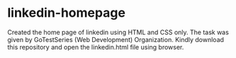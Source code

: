 # linkedin-homepage
Created the home page of linkedin using HTML and CSS only.
The task was given by GoTestSeries (Web Development) Organization.
Kindly download this repository and open the linkedin.html file using browser.
